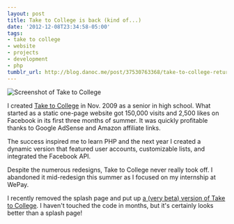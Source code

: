 ```yaml
---
layout: post
title: Take to College is back (kind of...)
date: '2012-12-08T23:34:58-05:00'
tags:
- take to college
- website
- projects
- development
- php
tumblr_url: http://blog.danoc.me/post/37530763368/take-to-college-returns
---
```


![Screenshot of Take to College](/public/img/posts/take-to-college.png)


I created [Take to College](http://taketocollege.com/) in Nov. 2009 as a senior in high school. What started as a static one-page website got 150,000 visits and 2,500 likes on Facebook in its first three months of summer. It was quickly profitable thanks to Google AdSense and Amazon affiliate links.

The success inspired me to learn PHP and the next year I created a dynamic version that featured user accounts, customizable lists, and integrated the Facebook API.

Despite the numerous redesigns, Take to College never really took off. I abandoned it mid-redesign this summer as I focused on my internship at WePay.

I recently removed the splash page and put up [a (very beta) version of Take to College](http://taketocollege.com/). I haven't touched the code in months, but it's certainly looks better than a splash page!
